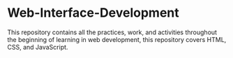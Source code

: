 # Web-Interface-Development
This repository contains all the practices, work, and activities throughout the beginning of learning in web development, this repository covers HTML, CSS, and JavaScript.

